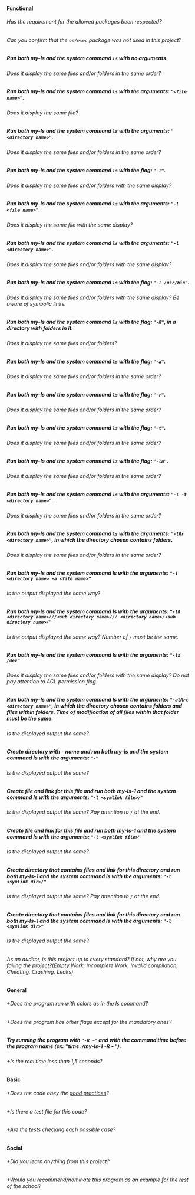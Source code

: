 #### Functional

###### Has the requirement for the allowed packages been respected?

###### Can you confirm that the `os/exec` package was not used in this project?

##### Run both my-ls and the system command `ls` with no arguments.

###### Does it display the same files and/or folders in the same order?

##### Run both my-ls and the system command `ls` with the arguments: `"<file name>"`.

###### Does it display the same file?

##### Run both my-ls and the system command `ls` with the arguments: `"<directory name>"`.

###### Does it display the same files and/or folders in the same order?

##### Run both my-ls and the system command `ls` with the flag: `"-l"`.

###### Does it display the same files and/or folders with the same display?

##### Run both my-ls and the system command `ls` with the arguments: `"-l <file name>"`.

###### Does it display the same file with the same display?

##### Run both my-ls and the system command `ls` with the arguments: `"-l <directory name>"`.

###### Does it display the same files and/or folders with the same display?

##### Run both my-ls and the system command `ls` with the flag: `"-l /usr/bin"`.

###### Does it display the same files and/or folders with the same display? Be aware of symbolic links.

##### Run both my-ls and the system command `ls` with the flag: `"-R"`, in a directory with folders in it.

###### Does it display the same files and/or folders?

##### Run both my-ls and the system command `ls` with the flag: `"-a"`.

###### Does it display the same files and/or folders in the same order?

##### Run both my-ls and the system command `ls` with the flag: `"-r"`.

###### Does it display the same files and/or folders in the same order?

##### Run both my-ls and the system command `ls` with the flag: `"-t"`.

###### Does it display the same files and/or folders in the same order?

##### Run both my-ls and the system command `ls` with the flag: `"-la"`.

###### Does it display the same files and/or folders in the same order?

##### Run both my-ls and the system command `ls` with the arguments: `"-l -t <directory name>"`.

###### Does it display the same files and/or folders in the same order?

##### Run both my-ls and the system command `ls` with the arguments: `"-lRr <directory name>"`, in which the directory chosen contains folders.

###### Does it display the same files and/or folders in the same order?

##### Run both my-ls and the system command ls with the arguments: `"-l <directory name> -a <file name>"`

###### Is the output displayed the same way?

##### Run both my-ls and the system command ls with the arguments: `"-lR <directory name>///<sub directory name>/// <directory name>/<sub directory name>/"`

###### Is the output displayed the same way? Number of `/` must be the same.

##### Run both my-ls and the system command ls with the arguments: `"-la /dev"`

###### Does it display the same files and/or folders with the same display? Do not pay attention to ACL permission flag.

##### Run both my-ls and the system command ls with the arguments: `"-alRrt <directory name>"`, in which the directory chosen contains folders and files within folders. Time of modification of all files within that folder must be the same.

###### Is the displayed output the same?

##### Create directory with `-` name and run both my-ls and the system command ls with the arguments: `"-"`

###### Is the displayed output the same?

##### Create file and link for this file and run both my-ls-1 and the system command ls with the arguments: `"-l <symlink file>/"`

###### Is the displayed output the same? Pay attention to `/` at the end.

##### Create file and link for this file and run both my-ls-1 and the system command ls with the arguments: `"-l <symlink file>"`

###### Is the displayed output the same?

##### Create directory that contains files and link for this directory and run both my-ls-1 and the system command ls with the arguments: `"-l <symlink dir>/"`

###### Is the displayed output the same? Pay attention to `/` at the end.

##### Create directory that contains files and link for this directory and run both my-ls-1 and the system command ls with the arguments: `"-l <symlink dir>"`

###### Is the displayed output the same?

###### As an auditor, is this project up to every standard? If not, why are you failing the project?(Empty Work, Incomplete Work, Invalid compilation, Cheating, Crashing, Leaks)

#### General

###### +Does the program run with colors as in the ls command?

###### +Does the program has other flags except for the mandatory ones?

##### Try running the program with `"-R ~"` and with the command time before the program name (ex: "time ./my-ls-1 -R ~").

###### +Is the real time less than 1,5 seconds?

#### Basic

###### +Does the code obey the [good practices](../../good-practices/README.md)?

###### +Is there a test file for this code?

###### +Are the tests checking each possible case?

#### Social

###### +Did you learn anything from this project?

###### +Would you recommend/nominate this program as an example for the rest of the school?
